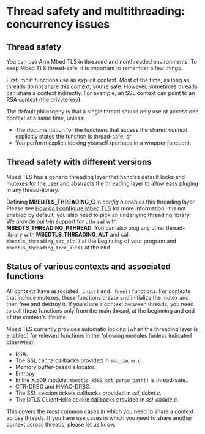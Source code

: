 # Thread safety and multithreading: concurrency issues

## Thread safety

You can use Arm Mbed TLS in threaded and nonthreaded environments. To keep Mbed TLS thread-safe, it is important to remember a few things.

First, most functions use an explicit context. Most of the time, as long as threads do not share this context, you're safe. However, sometimes threads can share a context indirectly. For example, an SSL context can point to an RSA context (the private key).

The default philosophy is that a single thread should only use or access one context at a same time, unless:

- The documentation for the functions that access the shared context explicitly states the function is thread-safe, or
- You perform explicit locking yourself (perhaps in a wrapper function).

## Thread safety with different versions

Mbed TLS has a generic threading layer that handles default locks and mutexes for the user and abstracts the threading layer to allow easy pluging in any thread-library.

Defining **MBEDTLS_THREADING_C** in *config.h* enables this threading layer. Please see [How do I configure Mbed TLS](https://tls.mbed.org/kb/compiling-and-building/how-do-i-configure-mbedtls) for more information. It is not enabled by default; you also need to pick an underlying threading library. We provide built-in support for `pthread` with **MBEDTS_THREADING_PTHREAD**. You can also plug any other thread-library with **MBEDTLS_THREADING_ALT** and call `mbedtls_threading_set_alt()` at the beginning of your program and `mbedtls_threading_free_alt()` at the end.

## Status of various contexts and associated functions

All contexts have associated `_init()` and `_free()` functions. For contexts that include mutexes, these functions create and initialize the mutex and then free and destroy it. If you share a context between threads, you need to call these functions only from the main thread, at the beginning and end of the context's lifetime.

Mbed TLS currently provides automatic locking (when the threading layer is enabled) for relevant functions in the following modules (unless indicated otherwise):

- RSA.
- The SSL cache callbacks provided in `ssl_cache.c`.
- Memory buffer-based allocator.
- Entropy
- In the X.509 module, `mbedtls_x509_crt_parse_path()` is thread-safe..
- CTR-DRBG and HMAC-DRBG.
- The SSL session tickets callbacks provided in *ssl_ticket.c*.
- The DTLS CLientHello cookie callbacks provided in *ssl_cookie.c*.

This covers the most common cases in which you need to share a context across threads. If you have use cases in which you need to share another context across threads, please let us know.

